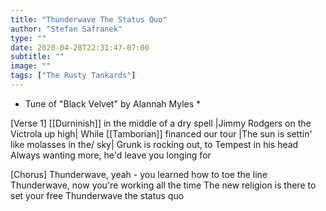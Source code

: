 ```yaml
---
title: "Thunderwave The Status Quo"
author: "Stefan Safranek"
type: ""
date: 2020-04-28T22:31:47-07:00
subtitle: ""
image: ""
tags: ["The Rusty Tankards"]
---
```


<!-- #### Thunderwave The Status Quo - The Rusty Tankards -->

* Tune of "Black Velvet" by Alannah Myles *

[Verse 1]
[[Durninish]] in the middle of a dry spell
|Jimmy Rodgers on the Victrola up high|
While [[Tamborian]] financed our tour
|The sun is settin' like molasses in the/ sky|
Grunk is rocking out, to Tempest in his head
Always wanting more, he'd leave you longing for


[Chorus]
Thunderwave, yeah - you learned how to toe the line
Thunderwave, now you're working all the time
The new religion is there to set your free
Thunderwave the status quo
